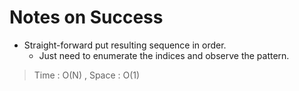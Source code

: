 # Notes on Success
+ Straight-forward put resulting sequence in order.
  - Just need to enumerate the indices and observe the pattern.

> Time : O(N) , Space : O(1)
